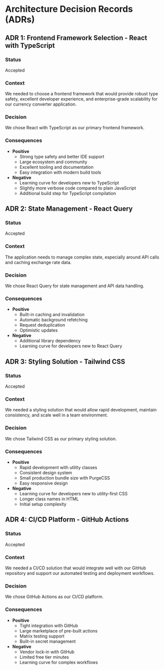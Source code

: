 # Architecture Decision Records (ADRs)

## ADR 1: Frontend Framework Selection - React with TypeScript

### Status
Accepted

### Context
We needed to choose a frontend framework that would provide robust type safety, excellent developer experience, and enterprise-grade scalability for our currency converter application.

### Decision
We chose React with TypeScript as our primary frontend framework.

### Consequences
- **Positive**
  - Strong type safety and better IDE support
  - Large ecosystem and community
  - Excellent tooling and documentation
  - Easy integration with modern build tools
- **Negative**
  - Learning curve for developers new to TypeScript
  - Slightly more verbose code compared to plain JavaScript
  - Additional build step for TypeScript compilation

## ADR 2: State Management - React Query

### Status
Accepted

### Context
The application needs to manage complex state, especially around API calls and caching exchange rate data.

### Decision
We chose React Query for state management and API data handling.

### Consequences
- **Positive**
  - Built-in caching and invalidation
  - Automatic background refetching
  - Request deduplication
  - Optimistic updates
- **Negative**
  - Additional library dependency
  - Learning curve for developers new to React Query

## ADR 3: Styling Solution - Tailwind CSS

### Status
Accepted

### Context
We needed a styling solution that would allow rapid development, maintain consistency, and scale well in a team environment.

### Decision
We chose Tailwind CSS as our primary styling solution.

### Consequences
- **Positive**
  - Rapid development with utility classes
  - Consistent design system
  - Small production bundle size with PurgeCSS
  - Easy responsive design
- **Negative**
  - Learning curve for developers new to utility-first CSS
  - Longer class names in HTML
  - Initial setup complexity

## ADR 4: CI/CD Platform - GitHub Actions

### Status
Accepted

### Context
We needed a CI/CD solution that would integrate well with our GitHub repository and support our automated testing and deployment workflows.

### Decision
We chose GitHub Actions as our CI/CD platform.

### Consequences
- **Positive**
  - Tight integration with GitHub
  - Large marketplace of pre-built actions
  - Matrix testing support
  - Built-in secret management
- **Negative**
  - Vendor lock-in with GitHub
  - Limited free tier minutes
  - Learning curve for complex workflows